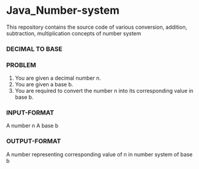 # Java_Number-system
This repository contains the source code of various conversion, addition, subtraction, multiplication concepts of number system

### DECIMAL TO BASE
### PROBLEM
1. You are given a decimal number n.
2. You are given a base b.
3. You are required to convert the number n into its corresponding value in base b.
### INPUT-FORMAT
A number n
A base b
### OUTPUT-FORMAT 
A number representing corresponding value of n in number system of base b

